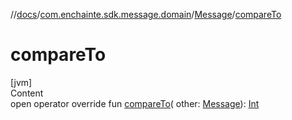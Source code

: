 //[docs](../../index.md)/[com.enchainte.sdk.message.domain](../index.md)/[Message](index.md)/[compareTo](compare-to.md)

# compareTo

[jvm]  
Content  
open operator override fun [compareTo](compare-to.md)(
other: [Message](index.md)): [Int](https://kotlinlang.org/api/latest/jvm/stdlib/kotlin/-int/index.html)  



